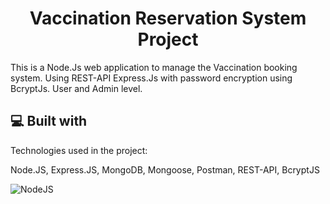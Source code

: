 <h1 align="center" id="title">Vaccination Reservation System Project</h1>

<p id="description">This is a Node.Js web application to manage the Vaccination booking system. Using REST-API Express.Js with password encryption using BcryptJs. User and Admin level.</p>

  
  
<h2>💻 Built with</h2>

Technologies used in the project:

Node.JS, Express.JS, MongoDB, Mongoose, Postman, REST-API, BcryptJS

![NodeJS](https://img.shields.io/badge/node.js-6DA55F?style=for-the-badge&logo=node.js&logoColor=white)

